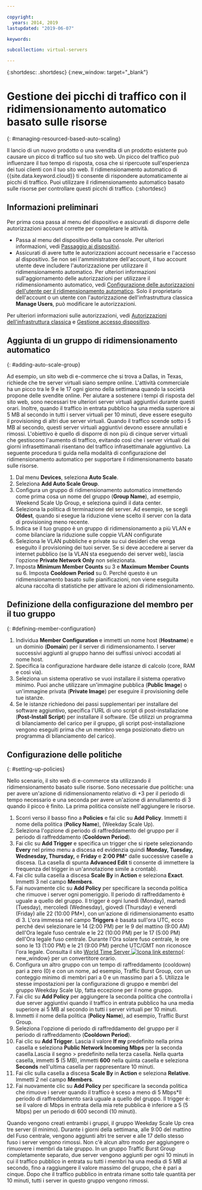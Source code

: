 ```yaml
---

copyright:
  years: 2014, 2019
lastupdated: "2019-06-07"

keywords:

subcollection: virtual-servers

---
```


{:shortdesc: .shortdesc}
{:new_window: target="_blank"}

# Gestione dei picchi di traffico con il ridimensionamento automatico basato sulle risorse 
{: #managing-resourced-based-auto-scaling}

Il lancio di un nuovo prodotto o una svendita di un prodotto esistente può causare un picco di traffico sul tuo sito web. Un picco del traffico può influenzare il tuo tempo di risposta, cosa che si ripercuote sull'esperienza dei tuoi clienti con il tuo sito web. Il ridimensionamento automatico di {{site.data.keyword.cloud}} ti consente di rispondere automaticamente ai picchi di traffico. Puoi utilizzare il ridimensionamento automatico basato sulle risorse per controllare questi picchi di traffico.
{:shortdesc}

## Informazioni preliminari
Per prima cosa passa al menu del dispositivo e assicurati di disporre delle autorizzazioni account corrette per completare le attività.

* Passa al menu del dispositivo della tua console. Per ulteriori informazioni, vedi [Passaggio ai dispositivi](/docs/vsi?topic=virtual-servers-navigating-devices).
* Assicurati di avere tutte le autorizzazioni account necessarie e l'accesso al dispositivo. Se non sei l'amministratore dell'account, il tuo account utente deve includere l'autorizzazione per utilizzare il ridimensionamento automatico. Per ulteriori informazioni sull'aggiornamento delle autorizzazioni per utilizzare il ridimensionamento automatico, vedi [Configurazione delle autorizzazioni dell'utente per il ridimensionamento automatico](/docs/vsi?topic=virtual-servers-user-permissions-required-to-use-auto-scale). Solo il proprietario dell'account o un utente con l'autorizzazione dell'infrastruttura classica **Manage Users**, può modificare le autorizzazioni. 

Per ulteriori informazioni sulle autorizzazioni, vedi [Autorizzazioni dell'infrastruttura classica](/docs/iam?topic=iam-infrapermission#infrapermission) e [Gestione accesso dispositivo](/docs/vsi?topic=virtual-servers-managing-device-access).

## Aggiunta di un gruppo di ridimensionamento automatico 
{: #adding-auto-scale-group}

Ad esempio, un sito web di e-commerce che si trova a Dallas, in Texas, richiede che tre server virtuali siano sempre online. L'attività commerciale ha un picco tra le 9 e le 17 ogni giorno della settimana quando la società propone delle svendite online. Per aiutare a sostenere i tempi di risposta del sito web, sono necessari tre ulteriori server virtuali aggiuntivi durante questi orari. Inoltre, quando il traffico in entrata pubblico ha una media superiore ai 5 MB al secondo in tutti i server virtuali per 10 minuti, deve essere eseguito il provisioning di altri due server virtuali. Quando il traffico scende sotto i 5 MB al secondo, questi server virtuali aggiuntivi devono essere annullati e rimossi. L'obiettivo è quello di disporre di non più di cinque server virtuali che gestiscono l'aumento di traffico, evitando così che i server virtuali dei giorni infrasettimanali risentano del traffico infrasettimanale aggiuntivo. La seguente procedura ti guida nella modalità di configurazione del ridimensionamento automatico per supportare il ridimensionamento basato sulle risorse. 

1. Dal menu **Devices**, seleziona **Auto Scale**.
2. Seleziona **Add Auto Scale Group**.
3. Configura un gruppo di ridimensionamento automatico immettendo come prima cosa un nome del gruppo (**Group Name**), ad esempio, Weekend Scale Up Group, e seleziona quindi il data center.
4. Seleziona la politica di terminazione del server. Ad esempio, se scegli **Oldest**, quando si esegue la riduzione viene scelto il server con la data di provisioning meno recente.
5. Indica se il tuo gruppo è un gruppo di ridimensionamento a più VLAN e come bilanciare la riduzione sulle coppie VLAN configurate 
6. Seleziona le VLAN pubbliche e private su cui desideri che venga eseguito il provisioning dei tuoi server. Se si deve accedere ai server da internet pubblico (se la VLAN sta eseguendo dei server web), lascia l'opzione **Private Network Only** non selezionata. 
7. Imposta **Minimum Member Counts** su 3 e **Maximum Member Counts** su 6. Imposta **Cooldown Period** su 0. Perché questo è un ridimensionamento basato sulle pianificazioni, non viene eseguita alcuna raccolta di statistiche per attivare le azioni di ridimensionamento. 

## Definizione della configurazione del membro per il tuo gruppo
{: #defining-member-configuration}

1. Individua **Member Configuration** e immetti un nome host (**Hostname**) e un dominio (**Domain**) per il server di ridimensionamento. I server successivi aggiunti al gruppo hanno dei suffissi univoci accodati al nome host. 
2. Specifica la configurazione hardware delle istanze di calcolo (core, RAM e così via). 
3. Seleziona un sistema operativo se vuoi installare il sistema operativo minimo. Puoi anche utilizzare un'immagine pubblica (**Public Image**) o un'immagine privata (**Private Image**) per eseguire il provisioning delle tue istanze.
4. Se le istanze richiedono dei passi supplementari per installare del software aggiuntivo, specifica l'URL di uno script di post-installazione (**Post-Install Script**) per installare il software. (Se utilizzi un programma di bilanciamento del carico per il gruppo, gli script post-installazione vengono eseguiti prima che un membro venga posizionato dietro un programma di bilanciamento del carico).

## Configurazione delle politiche
{: #setting-up-policies}

Nello scenario, il sito web di e-commerce sta utilizzando il ridimensionamento basato sulle risorse. Sono necessarie due politiche: una per avere un'azione di ridimensionamento relativo di +3 per il periodo di tempo necessario e una seconda per avere un'azione di annullamento di 3 quando il picco è finito. La prima politica consiste nell'aggiungere le risorse.

1. Scorri verso il basso fino a **Policies** e fai clic su **Add Policy**. Immetti il nome della politica (**Policy Name**), (Weekday Scale Up).
2. Seleziona l'opzione di periodo di raffreddamento del gruppo per il periodo di raffreddamento (**Cooldown Period**).
3. Fai clic su **Add Trigger** e specifica un trigger che si ripete selezionando **Every** nel primo menu a discesa ed evidenzia quindi **Monday, Tuesday, Wednesday, Thursday,** e **Friday** e **2:00 PM**\* dalle successive caselle a discesa. (La casella di spunta **Advanced Edit** ti consente di immettere la frequenza del trigger in un'annotazione simile a crontab). 
4. Fai clic sulla casella a discesa **Scale By** in **Action** e seleziona **Exact**. Immetti 3 nel campo **Members**.
5. Fai nuovamente clic su **Add Policy** per specificare la seconda politica che rimuove i server ogni pomeriggio. Il periodo di raffreddamento è uguale a quello del gruppo. Il trigger è ogni lunedì (Monday), martedì (Tuesday), mercoledì (Wednesday), giovedì (Thursday) e venerdì (Friday) alle 22 (10:00 PM\*), con un'azione di ridimensionamento esatto di 3. L'ora immessa nel campo **Triggers** è basata sull'ora UTC, ecco perché devi selezionare le 14 (2:00 PM) per le 9 del mattino (9:00 AM) dell'Ora legale fuso centrale e le 22 (10:00 PM) per le 17 (5:00 PM) dell'Ora legale fuso centrale. Durante l'Ora solare fuso centrale, le ore sono le 13 (1:00 PM) e le 21 (9:00 PM) perché UTC/GMT non riconosce l'ora legale. Consulta il sito [World Time Server ![Icona link esterno](../../icons/launch-glyph.svg "Icona link esterno")](http://www.worldtimeserver.com/current_time_in_UTC.aspx){: new_window} per un convertitore orario. 
6. Configura un altro gruppo con un tempo di raffreddamento (cooldown) pari a zero (0) e con un nome, ad esempio, Traffic Burst Group, con un conteggio minimo di membri pari a 0 e un massimo pari a 5. Utilizza le stesse impostazioni per la configurazione di gruppo e membri del gruppo Weekday Scale Up, fatta eccezione per il nome gruppo. 
7. Fai clic su **Add Policy** per aggiungere la seconda politica che controlla i due server aggiuntivi quando il traffico in entrata pubblico ha una media superiore ai 5 MB al secondo in tutti i server virtuali per 10 minuti. 
8. Immetti il nome della politica (**Policy Name**), ad esempio, Traffic Burst Group. 
9. Seleziona l'opzione di periodo di raffreddamento del gruppo per il periodo di raffreddamento (**Cooldown Period**).
10. Fai clic su **Add Trigger**. Lascia il valore **If my** predefinito nella prima casella e seleziona **Public Network Incoming Mbps** per la seconda casella.Lascia il segno > predefinito nella terza casella. Nella quarta casella, immetti **5** (5 MB), immetti **600** nella quinta casella e seleziona **Seconds** nell'ultima casella per rappresentare 10 minuti.
11. Fai clic sulla casella a discesa **Scale By** in **Action** e seleziona **Relative**. Immetti 2 nel campo **Members**.
12. Fai nuovamente clic su **Add Policy** per specificare la seconda politica che rimuove i server quando il traffico è sceso a meno di 5 Mbps\*Il periodo di raffreddamento sarà uguale a quello del gruppo. Il trigger è: se il valore di Mbps in entrata della mia rete pubblica è inferiore a 5 (5 Mbps) per un periodo di 600 secondi (10 minuti).

Quando vengono creati entrambi i gruppi, il gruppo Weekday Scale Up crea tre server (il minimo). Durante i giorni della settimana, alle 9:00 del mattino del Fuso centrale, vengono aggiunti altri tre server e alle 17 dello stesso fuso i server vengono rimossi. Non c'è alcun altro modo per aggiungere o rimuovere i membri da tale gruppo. In un gruppo Traffic Burst Group completamente separato, due server vengono aggiunti per ogni 10 minuti in cui il traffico pubblico in entrata su tutti i membri ha una media di 5 MB al secondo, fino a raggiungere il valore massimo del gruppo, che è pari a cinque. Dopo che il traffico pubblico in entrata rimane sotto tale quantità per 10 minuti, tutti i server in questo gruppo vengono rimossi.

